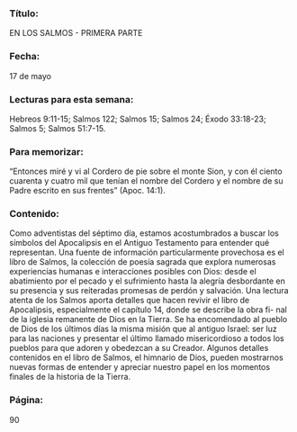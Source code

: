 ### Título:

EN LOS SALMOS - PRIMERA PARTE

### Fecha:

17 de mayo

### Lecturas para esta semana:

Hebreos 9:11-15; Salmos 122; Salmos
15; Salmos 24; Éxodo 33:18-23; Salmos 5; Salmos 51:7-15.

### Para memorizar:

“Entonces miré y vi al Cordero de pie sobre el monte Sion, y con él ciento cuarenta
y cuatro mil que tenían el nombre del Cordero y el nombre de su Padre escrito en
sus frentes” (Apoc. 14:1).

### Contenido:

Como adventistas del séptimo día, estamos acostumbrados a buscar los
símbolos del Apocalipsis en el Antiguo Testamento para entender qué
representan. Una fuente de información particularmente provechosa
es el libro de Salmos, la colección de poesía sagrada que explora numerosas
experiencias humanas e interacciones posibles con Dios: desde el abatimiento
por el pecado y el sufrimiento hasta la alegría desbordante en su presencia y
sus reiteradas promesas de perdón y salvación.
Una lectura atenta de los Salmos aporta detalles que hacen revivir el libro
de Apocalipsis, especialmente el capítulo 14, donde se describe la obra fi-
nal de la iglesia remanente de Dios en la Tierra. Se ha encomendado al pueblo
de Dios de los últimos días la misma misión que al antiguo Israel: ser luz para
las naciones y presentar el último llamado misericordioso a todos los pueblos
para que adoren y obedezcan a su Creador.
Algunos detalles contenidos en el libro de Salmos, el himnario de Dios,
pueden mostrarnos nuevas formas de entender y apreciar nuestro papel en los
momentos finales de la historia de la Tierra.

### Página:

90
